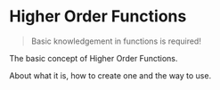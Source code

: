 # Higher Order Functions

> Basic knowledgement in functions is required!

The basic concept of Higher Order Functions.

About what it is, how to create one and the way to use.